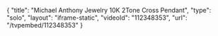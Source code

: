 {
    "title": "Michael Anthony Jewelry 10K 2Tone Cross Pendant",
    "type": "solo",
    "layout": "iframe-static",
    "videoId": "112348353",
    "url": "\/tvpembed\/112348353"
}